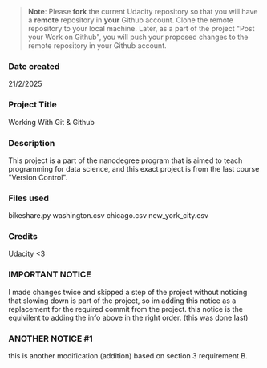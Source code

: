 >**Note**: Please **fork** the current Udacity repository so that you will have a **remote** repository in **your** Github account. Clone the remote repository to your local machine. Later, as a part of the project "Post your Work on Github", you will push your proposed changes to the remote repository in your Github account.

### Date created
21/2/2025

### Project Title
Working With Git & Github

### Description
This project is a part of the nanodegree program that is aimed to teach programming for data science, and this exact project is from the last course "Version Control".

### Files used 
bikeshare.py
washington.csv
chicago.csv
new_york_city.csv


### Credits
Udacity <3


### IMPORTANT NOTICE
I made changes twice and skipped a step of the project without noticing that slowing down is part of the project,
so im adding this notice as a replacement for the required commit from the project.
this notice is the equivilent to adding the info above in the right order. (this was done last)


### ANOTHER NOTICE #1
this is another modification (addition) based on section 3 requirement B.